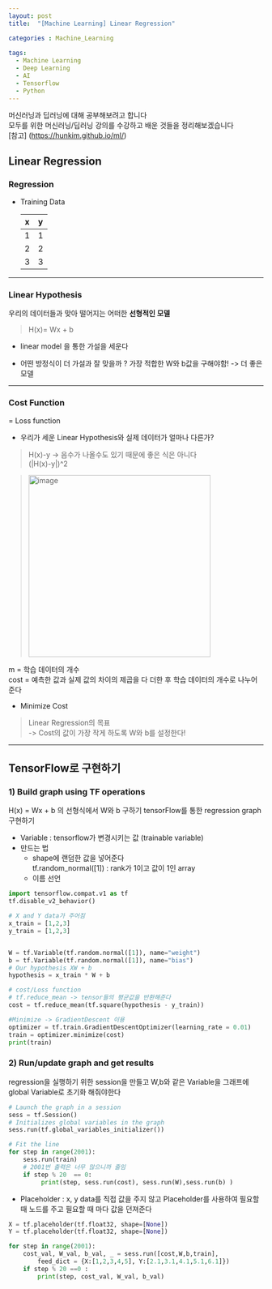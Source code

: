 ```yaml
---
layout: post
title:  "[Machine Learning] Linear Regression"

categories : Machine_Learning
  
tags:
  - Machine Learning
  - Deep Learning
  - AI
  - Tensorflow
  - Python
---
```




머신러닝과 딥러닝에 대해 공부해보려고 합니다   
모두를 위한 머신러닝/딥러닝 강의를 수강하고 배운 것들을 정리해보겠습니다   
[참고] (https://hunkim.github.io/ml/)   

## Linear Regression
### Regression 
- Training Data

    |x|y|
    |--|--|
    |1|1|
    |2|2|
    |3|3|
  
* * *   

### Linear Hypothesis 
우리의 데이터들과 맞아 떨어지는 어떠한 **선형적인 모델**
> H(x)= Wx + b     

- linear model 을 통한 가설을 세운다

- 어떤 방정식이 더 가설과 잘 맞을까 ?
가장 적합한 W와 b값을 구해야함! -> 더 좋은 모델    

* * *

### Cost Function
= Loss function   
- 우리가 세운 Linear Hypothesis와 실제 데이터가 얼마나 다른가?
> H(x)-y      -> 음수가 나올수도 있기 때문에 좋은 식은 아니다   
> (|H(x)-y|)^2   

> <img width="359" alt="image" src="https://user-images.githubusercontent.com/110437548/212549325-c6902af8-bc85-4082-9b34-d7e3c341e387.png">

m = 학습 데이터의 개수   
cost = 예측한 값과 실제 값의 차이의 제곱을 다 더한 후 학습 데이터의 개수로 나누어준다   

- Minimize Cost
> Linear Regression의 목표   
> -> Cost의 값이 가장 작게 하도록 W와 b를 설정한다!

* * *   

## TensorFlow로 구현하기

### 1) Build graph using TF operations

H(x) = Wx + b 의 선형식에서 W와 b 구하기
tensorFlow를 통한 regression graph 구현하기

- Variable : tensorflow가 변경시키는 값 (trainable variable)
- 만드는 법 
    - shape에 랜덤한 값을 넣어준다   
 tf.random_normal([1]) : rank가 1이고 값이 1인 array
    - 이름 선언


```python
import tensorflow.compat.v1 as tf
tf.disable_v2_behavior()

# X and Y data가 주어짐
x_train = [1,2,3]
y_train = [1,2,3]


W = tf.Variable(tf.random.normal([1]), name="weight")
b = tf.Variable(tf.random.normal([1]), name="bias")
# Our hypothesis XW + b
hypothesis = x_train * W + b

# cost/Loss function
# tf.reduce_mean -> tensor들의 평균값을 반환해준다
cost = tf.reduce_mean(tf.square(hypothesis - y_train))

#Minimize -> GradientDescent 이용
optimizer = tf.train.GradientDescentOptimizer(learning_rate = 0.01)
train = optimizer.minimize(cost)
print(train)
```

### 2) Run/update graph and get results
regression을 실행하기 위한 session을 만들고 W,b와 같은 Variable을 그래프에 global Variable로 초기화 해줘야한다





```python
# Launch the graph in a session
sess = tf.Session()
# Initializes global variables in the graph
sess.run(tf.global_variables_initializer())

# Fit the line
for step in range(2001):
    sess.run(train)
    # 2001번 출력은 너무 많으니까 줄임
    if step % 20  == 0:
         print(step, sess.run(cost), sess.run(W),sess.run(b) )
```

- Placeholder
: x, y data를 직접 값을 주지 않고 Placeholder를 사용하여 필요할때 노드를 주고 필요할 때 마다 값을 던져준다 


```python
X = tf.placeholder(tf.float32, shape=[None])
Y = tf.placeholder(tf.float32, shape=[None])

for step in range(2001):
    cost_val, W_val, b_val, _ = sess.run([cost,W,b,train], 
        feed_dict = {X:[1,2,3,4,5], Y:[2.1,3.1,4.1,5.1,6.1]})
    if step % 20 ==0 :
        print(step, cost_val, W_val, b_val)
```
